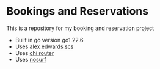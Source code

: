 # Bookings and Reservations

This is a repository for my booking and reservation project

- Built in go version go1.22.6
- Uses [alex edwards scs](https://github.com/alexedwards/scs)
- Uses [chi router](https://github.com/go-chi/chi)
- Uses [nosurf](https://github.com/justinas/nosurf)